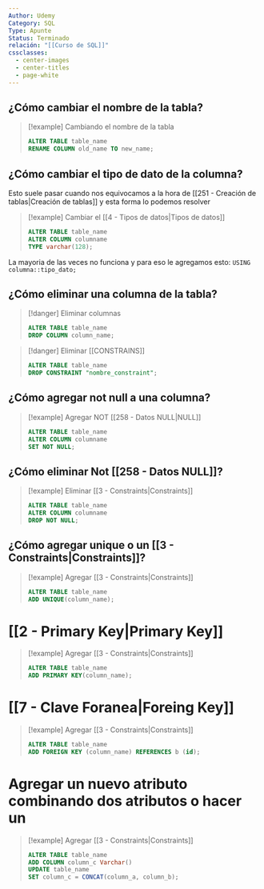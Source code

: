 ```yaml
---
Author: Udemy
Category: SQL
Type: Apunte
Status: Terminado
relación: "[[Curso de SQL]]"
cssclasses:
  - center-images
  - center-titles
  - page-white
---
```



## ¿Cómo cambiar el nombre de la tabla?

>[!example] Cambiando el nombre de la tabla
>```SQL
>ALTER TABLE table_name
>RENAME COLUMN old_name TO new_name;

## ¿Cómo cambiar el tipo de dato de la columna?

Esto suele pasar cuando nos equivocamos a la hora de [[251 - Creación de tablas|Creación de tablas]] y esta forma lo podemos resolver

>[!example] Cambiar el [[4 - Tipos de datos|Tipos de datos]]
>```SQL
>ALTER TABLE table_name
>ALTER COLUMN columname
>TYPE varchar(128); 

La mayoria de las veces no funciona y para eso le agregamos esto: `USING columna::tipo_dato;`

## ¿Cómo eliminar una columna de la tabla?

>[!danger] Eliminar columnas
>```SQL
>ALTER TABLE table_name
>DROP COLUMN column_name;

>[!danger] Eliminar [[CONSTRAINS]]
>```SQL
>ALTER TABLE table_name
>DROP CONSTRAINT "nombre_constraint";
## ¿Cómo agregar not null a una columna?

>[!example] Agregar NOT [[258 - Datos NULL|NULL]]
>```SQL
>ALTER TABLE table_name
>ALTER COLUMN columname
>SET NOT NULL;

## ¿Cómo eliminar Not [[258 - Datos NULL]]?

>[!example] Eliminar [[3 - Constraints|Constraints]]
>```SQL
>ALTER TABLE table_name
>ALTER COLUMN columname
>DROP NOT NULL;

## ¿Cómo agregar unique o un [[3 - Constraints|Constraints]]?

>[!example] Agregar [[3 - Constraints|Constraints]]
>```SQL
>ALTER TABLE table_name
>ADD UNIQUE(column_name);

# [[2 - Primary Key|Primary Key]]

>[!example] Agregar [[3 - Constraints|Constraints]]
>```SQL
>ALTER TABLE table_name
>ADD PRIMARY KEY(column_name);

# [[7 - Clave Foranea|Foreing Key]]

>[!example] Agregar [[3 - Constraints|Constraints]]
>```SQL
>ALTER TABLE table_name
>ADD FOREIGN KEY (column_name) REFERENCES b (id);

# Agregar un nuevo atributo combinando dos atributos o hacer un

>[!example] Agregar [[3 - Constraints|Constraints]]
>```SQL
>ALTER TABLE table_name
>ADD COLUMN column_c Varchar()
>UPDATE table_name
>SET column_c = CONCAT(column_a, column_b);



